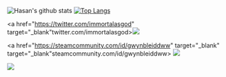 
![Hasan's github stats](https://github-readme-stats.vercel.app/api?username=tygrysco&show_icons=true&theme=react&hide_border=true&show_icons=true&count_private=true&line_height=27)
[![Top Langs](https://github-readme-stats.vercel.app/api/top-langs/?username=tygrysco&layout=compact&show_icons=true&theme=react)](https://github.com/tygrysco/github-readme-stats&hide_border=true&show_icons=true&langs_count=3)



<p align="left">
  
<!--<a href="https://www.linkedin.com/in/leonardomajevski/" target="_blank"> <img src="https://img.shields.io/badge/linkedin-%230077B5.svg?&style=for-the-badge&logo=linkedin&logoColor=white" target="_blank"/> </a> -->
<a href="https://twitter.com/immortalasgod" target="_blank"twitter.com/immortalasgod><img src="https://img.shields.io/badge/-Twitter-1DA1F2?style=for-the-badge&logo=twitter&logoColor=white" > </a>
<!--<a href="https://www.instagram.com/maujevski/" target="_blank"> <img src="https://img.shields.io/badge/instagram-%23E4405F.svg?&style=for-the-badge&logo=instagram&logoColor=white" target="_blank"/> </a>--> 
<a href="https://steamcommunity.com/id/gwynbleiddww" target="_blank" target="_blank"steamcommunity.com/id/gwynbleiddww> <img src="https://img.shields.io/badge/Steam-%23000000.svg?&style=for-the-badge&logo=steam&logoColor=white" target="_blank"/> </a> 
</p>

![](https://komarev.com/ghpvc/?username=tygrysco&style=flat-square&color=blueviolet)